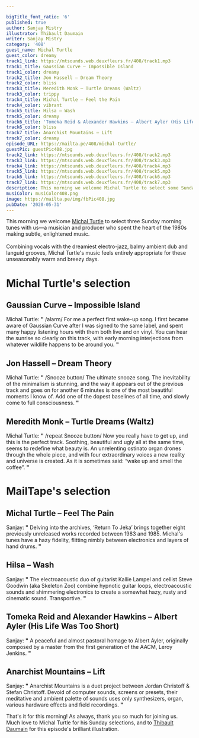 ```yaml
---

bigTitle_font_ratio: '6'
published: true
author: Sanjay Mistry
illustrator: Thibault Daumain
writer: Sanjay Mistry
category: '408'
guest_name: Michal Turtle
guest_color: dreamy
track1_link: https://mtsounds.web.deuxfleurs.fr/408/track1.mp3
track1_title: Gaussian Curve – Impossible Island
track1_color: dreamy
track2_title: Jon Hassell – Dream Theory
track2_color: bliss
track3_title: Meredith Monk – Turtle Dreams (Waltz)
track3_color: trippy
track4_title: Michal Turtle – Feel the Pain
track4_color: vibrant
track5_title: Hilsa – Wash
track5_color: dreamy
track6_title: 'Tomeka Reid & Alexander Hawkins – Albert Ayler (His Life Was Too Short) '
track6_color: bliss
track7_title: Anarchist Mountains – Lift
track7_color: dreamy
episode_URL: https://mailta.pe/408/michal-turtle/
guestPic: guestPic408.jpg
track2_link: https://mtsounds.web.deuxfleurs.fr/408/track2.mp3
track3_link: https://mtsounds.web.deuxfleurs.fr/408/track3.mp3
track4_link: https://mtsounds.web.deuxfleurs.fr/408/track4.mp3
track5_link: https://mtsounds.web.deuxfleurs.fr/408/track5.mp3
track6_link: https://mtsounds.web.deuxfleurs.fr/408/track6.mp3
track7_link: https://mtsounds.web.deuxfleurs.fr/408/track7.mp3
description: This morning we welcome Michal Turtle to select some Sunday morning tunes with us—a musician and producer who spent the heart of the 1980s making subtle, enlightened music.
musiColor: musiColor408.png
image: https://mailta.pe/img/fbPic408.jpg
pubDate: '2020-05-31'
---
```

This morning we welcome [Michal Turtle](https://soundcloud.com/music-from-memory/mfm-mix-010-michal-turtle) to select three Sunday morning tunes with us—a musician and producer who spent the heart of the 1980s making subtle, enlightened music. 
<br><br>
Combining vocals with the dreamiest electro-jazz, balmy ambient dub and languid grooves, Michal Turtle's music feels entirely appropriate for these unseasonably warm and breezy days.



# Michal Turtle's selection

## Gaussian Curve – Impossible Island
Michal Turtle: **"** /alarm/ For me a perfect first wake-up song. I first became aware of Gaussian Curve after I was signed to the same label, and spent many happy listening hours with them both live and on vinyl. You can hear the sunrise so clearly on this track, with early morning interjections from whatever wildlife happens to be around you. **"** 

## Jon Hassell – Dream Theory
Michal Turtle: **"** /Snooze button/ The ultimate snooze song. The inevitability of the minimalism is stunning, and the way it appears out of the previous track and goes on for another 6 minutes is one of the most beautiful moments I know of. Add one of the dopest baselines of all time, and slowly come to full consciousness. **"** 

## Meredith Monk – Turtle Dreams (Waltz)
Michal Turtle: **"** /repeat Snooze button/ Now you really have to get up, and this is the perfect track. Soothing, beautiful and ugly all at the same time, seems to redefine what beauty is. An unrelenting ostinato organ drones through the whole piece, and with four extraordinary voices a new reality and universe is created. As it is sometimes said: “wake up and smell the coffee”. **"** 


# MailTape's selection

## Michal Turtle – Feel The Pain
Sanjay: **"** Delving into the archives, ‘Return To Jeka’ brings together eight previously unreleased works recorded between 1983 and 1985. Michal's tunes have a hazy fidelity, flitting nimbly between electronics and layers of hand drums. **"** 

## Hilsa – Wash
Sanjay: **"** The electroacoustic duo of guitarist Kallie Lampel and cellist Steve Goodwin (aka Skeleton Zoo) combine hypnotic guitar loops, electroacoustic sounds and shimmering electronics to create a somewhat hazy, rusty and cinematic sound. Transportive. **"** 

## Tomeka Reid and Alexander Hawkins – Albert Ayler (His Life Was Too Short)
Sanjay: **"** A peaceful and almost pastoral homage to Albert Ayler, originally composed by a master from the first generation of the AACM, Leroy Jenkins. **"** 

## Anarchist Mountains – Lift
Sanjay: **"** Anarchist Mountains is a duet project between Jordan Christoff & Stefan Christoff. Devoid of computer sounds, screens or presets, their meditative and ambient palette of sounds uses only synthesizers, organ, various hardware effects and field recordings. **"** 


That's it for this morning! As always, thank you so much for joining us. Much love to Michal Turtle for his Sunday selections, and to [Thibault Daumain](http://thibaultdaumain.fr/) for this episode's brilliant illustration.
